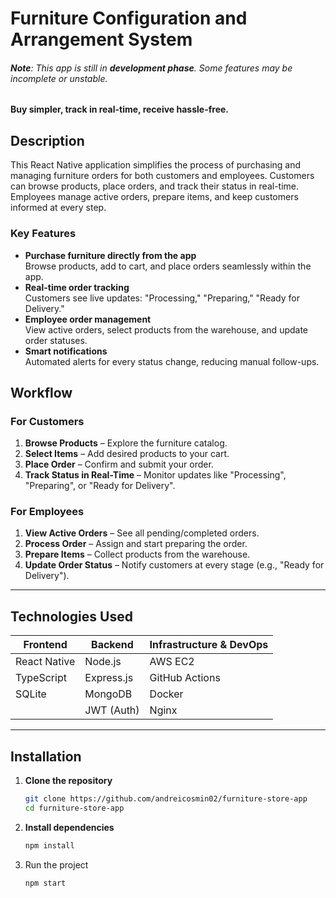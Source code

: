 # Furniture Configuration and Arrangement System
###### **Note**: This app is still in **development phase**. Some features may be incomplete or unstable.  

**Buy simpler, track in real-time, receive hassle-free.**


## Description
This React Native application simplifies the process of purchasing and managing furniture orders for both customers and employees. Customers can browse products, place orders, and track their status in real-time. Employees manage active orders, prepare items, and keep customers informed at every step.

### Key Features
- **Purchase furniture directly from the app**  
  Browse products, add to cart, and place orders seamlessly within the app.
- **Real-time order tracking**  
  Customers see live updates: "Processing," "Preparing," "Ready for Delivery."
- **Employee order management**  
  View active orders, select products from the warehouse, and update order statuses.
- **Smart notifications**  
  Automated alerts for every status change, reducing manual follow-ups.

## Workflow

### For Customers
1. **Browse Products** – Explore the furniture catalog.
2. **Select Items** – Add desired products to your cart.
3. **Place Order** – Confirm and submit your order.
4. **Track Status in Real-Time** – Monitor updates like "Processing", "Preparing", or "Ready for Delivery".

### For Employees
1. **View Active Orders** – See all pending/completed orders.
2. **Process Order** – Assign and start preparing the order.
3. **Prepare Items** – Collect products from the warehouse.
4. **Update Order Status** – Notify customers at every stage (e.g., "Ready for Delivery").

---

## Technologies Used
| **Frontend** | **Backend** | **Infrastructure & DevOps** |  
|--------------|-------------|-----------------------------|  
| React Native | Node.js     | AWS EC2                     |  
| TypeScript   | Express.js  | GitHub Actions              |  
| SQLite       | MongoDB     | Docker                      |  
|              | JWT (Auth)  | Nginx                       |  

---

## Installation
1. **Clone the repository**
   ```bash  
   git clone https://github.com/andreicosmin02/furniture-store-app  
   cd furniture-store-app
   ```

2. **Install dependencies**
   ```bash
   npm install
   ```

3. Run the project
   ```bash
   npm start
   ```

